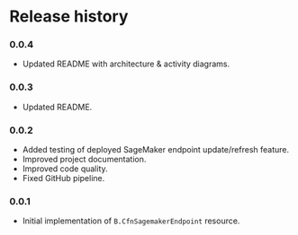 # Release history

### 0.0.4

- Updated README with architecture & activity diagrams.

### 0.0.3

- Updated README.

### 0.0.2

- Added testing of deployed SageMaker endpoint update/refresh feature.
- Improved project documentation.
- Improved code quality.
- Fixed GitHub pipeline.

### 0.0.1

- Initial implementation of `B.CfnSagemakerEndpoint` resource.
